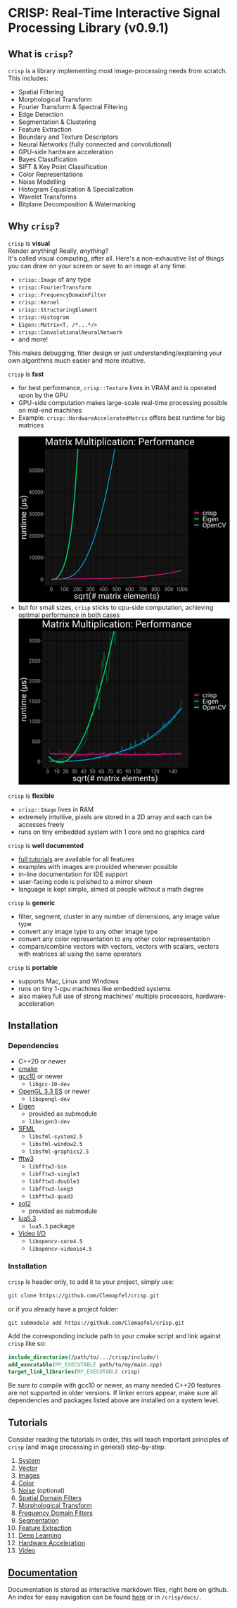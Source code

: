 # CRISP: Real-Time Interactive Signal Processing Library (v0.9.1)

## What is `crisp`?
`crisp` is a library implementing most image-processing needs from scratch. This includes:
+ Spatial Filtering
+ Morphological Transform
+ Fourier Transform & Spectral Filtering
+ Edge Detection
+ Segmentation & Clustering
+ Feature Extraction
+ Boundary and Texture Descriptors
+ Neural Networks (fully connected and convolutional)
+ GPU-side hardware acceleration
+ Bayes Classification 
+ SIFT & Key Point Classification
+ Color Representations
+ Noise Modelling
+ Histogram Equalization & Specialization
+ Wavelet Transforms
+ Bitplane Decomposition & Watermarking

## Why `crisp`?

`crisp` is **visual**<br>
Render anything! Really, *anything*? <br>
It's called visual computing, after all. Here's a non-exhaustive list of things you can draw on your screen or save to an image at any time:

+ `crisp::Image` of any type
+ `crisp::FourierTransform`
+ `crisp::FrequencyDomainFilter`
+ `crisp::Kernel`
+ `crisp::StructuringElement`
+ `crisp::Histogram`
+ `Eigen::Matrix<T, /*...*/>`
+ `crisp::ConvolutionalNeuralNetwork`
+ and more!

This makes debugging, filter design or just understanding/explaining your own algorithms much easier and more intuitive.


`crisp` is **fast**
+ for best performance, `crisp::Texture` lives in VRAM and is operated upon by the GPU
+ GPU-side computation makes large-scale real-time processing possible on mid-end machines
+ Example: `crisp::HardwareAcceleratedMatrix` offers best runtime for big matrices<br>
  <br>
  ![](https://github.com/Clemapfel/crisp/blob/video/include/gpu_side/.shaders/matrix_operation/.benchmarks/to_1000.png) <br>
+ but for small sizes, `crisp` sticks to cpu-side computation, achieving optimal performance in both cases
![](https://github.com/Clemapfel/crisp/blob/video/include/gpu_side/.shaders/matrix_operation/.benchmarks/to_150.png)

`crisp` is **flexible**
+ `crisp::Image` lives in RAM
+ extremely intuitive, pixels are stored in a 2D array and each can be accesses freely
+ runs on tiny embedded system with 1 core and no graphics card

`crisp` is **well documented**<br>
+ [full tutorials](#tutorial) are available for all features
+ examples with images are provided whenever possible
+ in-line documentation for IDE support
+ user-facing code is polished to a mirror sheen
+ language is kept simple, aimed at people without a math degree

`crisp` is **generic**
+ filter, segment, cluster in any number of dimensions, any image value type
+ convert any image type to any other image type
+ convert any color representation to any other color representation
+ compare/combine vectors with vectors, vectors with scalars, vectors with matrices all using the same operators

`crisp` is **portable**<br>
+ supports Mac, Linux and Windows
+ runs on tiny 1-cpu machines like embedded systems
+ also makes full use of strong machines' multiple processors, hardware-acceleration

## Installation
### Dependencies
+ C++20 or newer
+ [cmake](https://cmake.org/install/)
+ [gcc10](https://gcc.gnu.org/install/download.html) or newer 
    - `libgcc-10-dev`
+ [OpenGL 3.3 ES](https://developer.nvidia.com/opengl-driver) or newer
    - `libopengl-dev`
+ [Eigen](https://eigen.tuxfamily.org/dox/GettingStarted.html)
    - provided as submodule
    - `libeigen3-dev`
+ [SFML](https://www.sfml-dev.org/tutorials/1.6/start-linux.php)
    - `libsfml-system2.5`
    - `libsfml-window2.5`
    - `libsfml-graphics2.5`
+ [fftw3](https://www.fftw.org/)
    - `libfftw3-bin` 
    - `libfftw3-single3`
    - `libfftw3-double3` 
    - `libfftw3-long3`
    - `libfftw3-quad3`
+ [sol2](https://github.com/ThePhD/sol2/)
    - provided as submodule
+ [lua5.3](https://www.lua.org/download.html)
    - `lua5.3` package
+ [Video I/O](https://docs.opencv.org/3.4/d0/da7/videoio_overview.html)
    - ``libopencv-core4.5``
    - ``libopencv-videoio4.5``
    
### Installation
`crisp` is header only, to add it to your project, simply use:

```bash
git clone https://github.com/Clemapfel/crisp.git
```

or if you already have a project folder:
```
git submodule add https://github.com/Clemapfel/crisp.git
```
Add the corresponding include path to your cmake script and link against `crisp` like so:

```cmake
include_directories(/path/to/.../crisp/include/)
add_executable(MY_EXECUTABLE path/to/my/main.cpp)
target_link_libraries(MY_EXECUTABLE crisp)
```
Be sure to compile with gcc10 or newer, as many needed C++20 features are not supported in older versions. If linker errors appear, make sure all dependencies and packages listed above are installed on a system level.

## Tutorials

Consider reading the tutorials in order, this will teach important principles of `crisp` (and image processing in general) step-by-step:

1. [System](./docs/system/system.md)
3. [Vector](./docs/vector/vector.md)
4. [Images](./docs/image/image.md)
2. [Color](./docs/color/color.md)
6. [Noise](./docs/noise/noise.md) (optional)
7. [Spatial Domain Filters](./docs/spatial_filters/spatial_domain_filtering.md)
8. [Morphological Transform](./docs/morphological_transform/morphological_transform.md)
9. [Frequency Domain Filters](./docs/frequency_domain/frequency_domain_filtering.md)
10. [Segmentation](./docs/segmentation/segmentation.md)
11. [Feature Extraction](./docs/feature_extraction/feature_extraction.md)
12. [Deep Learning](./docs/feature_classification/feature_classification_and_deep_learning.md)
13. [Hardware Acceleration](./docs/hardware_acceleration/textures.md)
14. [Video](./docs/video/video.md)

## [Documentation](./docs/index.md)

Documentation is stored as interactive markdown files, right here on github. An index for easy navigation can be found [here](./docs/index.md) or in `/crisp/docs/`.
